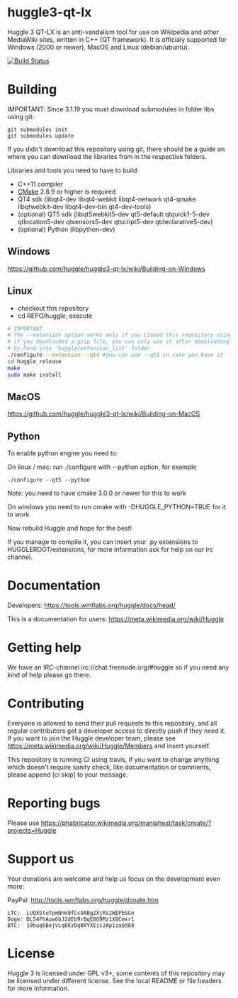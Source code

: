 huggle3-qt-lx
=============

Huggle 3 QT-LX is an anti-vandalism tool for use on Wikipedia and other MediaWiki sites, written in C++ (QT framework). It is officialy supported for Windows (2000 or newer), MacOS and Linux (debian/ubuntu).

[![Build Status](https://api.travis-ci.org/huggle/huggle3-qt-lx.png?branch=master)](https://travis-ci.org/huggle/huggle3-qt-lx/)

Building
=========

IMPORTANT: Since 3.1.19 you must download submodules in folder libs using git:

```
git submodules init
git submodules update
```

If you didn't download this repository using git, there should be a guide on where you can download the libraries from in the respective folders.

Libraries and tools you need to have to build:
* C++11 compiler
* [CMake](https://github.com/Kitware/CMake) 2.8.9 or higher is required
* QT4 sdk (libqt4-dev libqt4-webkit libqt4-network qt4-qmake libqtwebkit-dev libqt4-dev-bin qt4-dev-tools)
* (optional) QT5 sdk (libqt5webkit5-dev qt5-default qtquick1-5-dev qtlocation5-dev qtsensors5-dev qtscript5-dev qtdeclarative5-dev)
* (optional) Python (libpython-dev)

Windows
-------------
https://github.com/huggle/huggle3-qt-lx/wiki/Building-on-Windows

Linux
-------------
* checkout this repository
* cd REPO/huggle, execute

```sh
# IMPORTANT
# The --extension option works only if you cloned this repository using git
# if you downloaded a gzip file, you can only use it after downloading them
# by hand into 'huggle/extension_list' folder
./configure --extension --qt4 #you can use --qt5 in case you have it
cd huggle_release
make
sudo make install
```

MacOS
------------
https://github.com/huggle/huggle3-qt-lx/wiki/Building-on-MacOS

Python
------------
To enable python engine you need to:

On linux / mac:
run ./configure with --python option, for example
```
./configure --qt5 --python
```
Note: you need to have cmake 3.0.0 or newer for this to work

On windows you need to run cmake with -DHUGGLE_PYTHON=TRUE for it to work

Now rebuild Huggle and hope for the best!

If you manage to compile it, you can insert your .py extensions to HUGGLEROOT/extensions, for more
information ask for help on our irc channel.

Documentation
=============

Developers: https://tools.wmflabs.org/huggle/docs/head/

This is a documentation for users: https://meta.wikimedia.org/wiki/Huggle

Getting help
=============

We have an IRC-channel irc://chat.freenode.org/#huggle so if you need any kind of help please go there.

Contributing
=============

Everyone is allowed to send their pull requests to this repository, and all regular contributors
get a developer access to directly push if they need it. If you want to join the Huggle
developer team, please see https://meta.wikimedia.org/wiki/Huggle/Members and insert yourself.

This repository is running CI using travis, if you want to change anything which doesn't require
sanity check, like documentation or comments, please append [ci skip] to your message.

Reporting bugs
===============
Please use https://phabricator.wikimedia.org/maniphest/task/create/?projects=Huggle

Support us
===============

Your donations are welcome and help us focus on the development even more:

PayPal: http://tools.wmflabs.org/huggle/donate.htm
```
LTC:  LUQXStuTpmNnH9fCc9ABgZXjRs2WEPbSGn
Doge: DL54FhAuw6bJ2dEb9rBqE8G9Mz1X8Cmxr1
BTC:  19buq6BejVLqEKzDqBXYXEis2Ap1zaQd88
```

License
===============

Huggle 3 is licensed under GPL v3+, some contents of this repository may be licensed under
different license. See the local README or file headers for more information.
